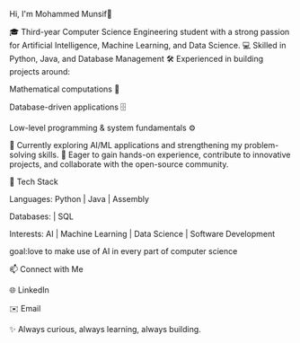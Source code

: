 Hi, I'm Mohammed Munsif🦅

🎓 Third-year Computer Science Engineering student with a strong passion for Artificial Intelligence, Machine Learning, and Data Science.
💻 Skilled in Python, Java,  and Database Management 
🛠️ Experienced in building projects around:

Mathematical computations 🧮

Database-driven applications 🗄️

Low-level programming & system fundamentals ⚙️

🌱 Currently exploring AI/ML applications and strengthening my problem-solving skills.
🚀 Eager to gain hands-on experience, contribute to innovative projects, and collaborate with the open-source community.

🔧 Tech Stack

Languages: Python | Java | Assembly

Databases: | SQL

Interests: AI | Machine Learning | Data Science | Software Development

goal:love to make use of AI in every part of computer science

📫 Connect with Me

🌐 LinkedIn

✉️ Email

✨ Always curious, always learning, always building.
